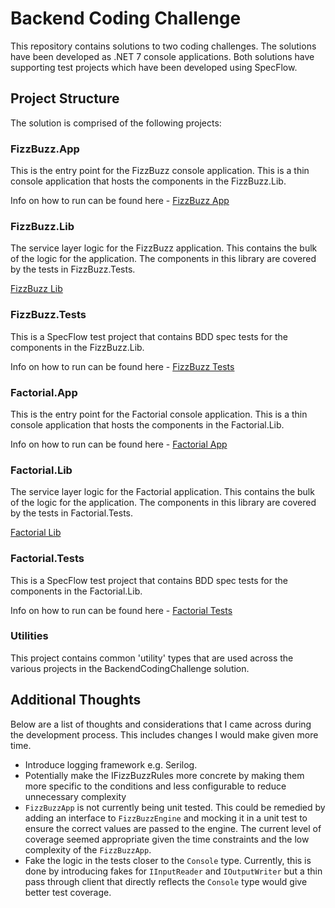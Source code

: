 # Backend Coding Challenge

This repository contains solutions to two coding challenges. The solutions have been developed as .NET 7 console applications. Both solutions have supporting test projects which have been developed using SpecFlow.

## Project Structure

The solution is comprised of the following projects:

### FizzBuzz.App

This is the entry point for the FizzBuzz console application. This is a thin console application that hosts the components in the FizzBuzz.Lib.

Info on how to run can be found here - [FizzBuzz App](BackendCodingChallenge/BackendCodingChallenge.FizzBuzz.App/README.md)

### FizzBuzz.Lib

The service layer logic for the FizzBuzz application. This contains the bulk of the logic for the application. The components in this library are covered by the tests in FizzBuzz.Tests.

[FizzBuzz Lib](BackendCodingChallenge/BackendCodingChallenge.FizzBuzz.Lib/README.md)

### FizzBuzz.Tests

This is a SpecFlow test project that contains BDD spec tests for the components in the FizzBuzz.Lib.

Info on how to run can be found here - [FizzBuzz Tests](BackendCodingChallenge/BackendCodingChallenge.FizzBuzz.Tests/README.md)

### Factorial.App

This is the entry point for the Factorial console application. This is a thin console application that hosts the components in the Factorial.Lib.

Info on how to run can be found here - [Factorial App](BackendCodingChallenge/BackendCodingChallenge.Factorial.App/README.md)

### Factorial.Lib

The service layer logic for the Factorial application. This contains the bulk of the logic for the application. The components in this library are covered by the tests in Factorial.Tests.

[Factorial Lib](BackendCodingChallenge/BackendCodingChallenge.Factorial.Lib/README.md)

### Factorial.Tests

This is a SpecFlow test project that contains BDD spec tests for the components in the Factorial.Lib.

Info on how to run can be found here - [Factorial Tests](BackendCodingChallenge/BackendCodingChallenge.Factorial.Tests/README.md)

### Utilities

This project contains common 'utility' types that are used across the various projects in the BackendCodingChallenge solution.

## Additional Thoughts

Below are a list of thoughts and considerations that I came across during the development process. This includes changes I would make given more time.

- Introduce logging framework e.g. Serilog.
- Potentially make the IFizzBuzzRules more concrete by making them more specific to the conditions and less configurable to reduce unnecessary complexity
- `FizzBuzzApp` is not currently being unit tested. This could be remedied by adding an interface to `FizzBuzzEngine` and mocking it in a unit test to ensure the correct values are passed to the engine. The current level of coverage seemed appropriate given the time constraints and the low complexity of the `FizzBuzzApp`.
- Fake the logic in the tests closer to the `Console` type. Currently, this is done by introducing fakes for `IInputReader` and `IOutputWriter` but a thin pass through client that directly reflects the `Console` type would give better test coverage.
